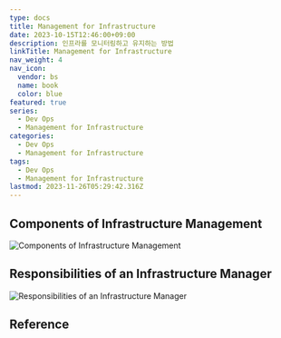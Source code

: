 ```yaml
---
type: docs
title: Management for Infrastructure
date: 2023-10-15T12:46:00+09:00
description: 인프라를 모니터링하고 유지하는 방법
linkTitle: Management for Infrastructure
nav_weight: 4
nav_icon:
  vendor: bs
  name: book
  color: blue
featured: true
series:
  - Dev Ops
  - Management for Infrastructure
categories:
  - Dev Ops
  - Management for Infrastructure
tags:
  - Dev Ops
  - Management for Infrastructure
lastmod: 2023-11-26T05:29:42.316Z
---
```


## Components of Infrastructure Management

![Components of Infrastructure Management](/dev-ops/3-components-of-infrastructure-management.png?width=512px#center "https://zapier.com/blog/infrastructure-management/")

## Responsibilities of an Infrastructure Manager

![Responsibilities of an Infrastructure Manager](/dev-ops/responsibilities-of-an-infrastructure-manager.png?width=512px#center "https://zapier.com/blog/infrastructure-management/")

## Reference
